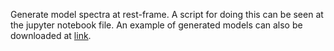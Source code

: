 Generate model spectra at rest-frame. A script for doing this can be seen at the jupyter notebook file. An example of generated models can also be downloaded at [link](https://drive.google.com/drive/folders/1x_wtcl5qO8hFEAeCLc82hgwbUFpGkSso?usp=sharing).
